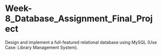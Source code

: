 # Week-8_Database_Assignment_Final_Project
Design and implement a full-featured relational database using MySQL (Use Case: Library Management System).
